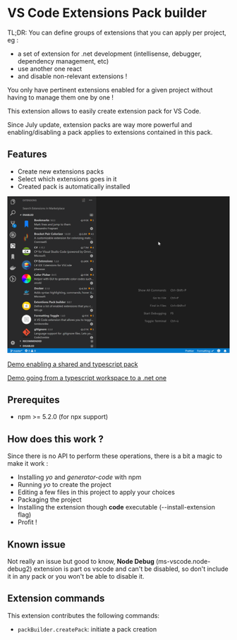 # VS Code Extensions Pack builder

TL;DR: You can define groups of extensions that you can apply per project, eg :

- a set of extension for .net development (intellisense, debugger, dependency management, etc)
- use another one react
- and disable non-relevant extensions !

You only have pertinent extensions enabled for a given project without having to manage them one by one !

This extension allows to easily create extension pack for VS Code.

Since July update, extension packs are way more powerful and enabling/disabling a pack applies to extensions contained in this pack.

## Features

- Create new extensions packs
- Select which extensions goes in it
- Created pack is automatically installed

![feature create pack](/images/demo.gif)

[Demo enabling a shared and typescript pack](/images/demo-typescript.gif)

[Demo going from a typescript workspace to a .net one](/images/demo-typescript-to-dotnet.gif)

## Prerequites

- npm >= 5.2.0 (for npx support)

## How does this work ?

Since there is no API to perform these operations, there is a bit a magic to make it work :

- Installing _yo_ and _generator-code_ with npm
- Running _yo_ to create the project
- Editing a few files in this project to apply your choices
- Packaging the project
- Installing the extension though **code** executable (--install-extension flag)
- Profit !

## Known issue

Not really an issue but good to know, **Node Debug** (ms-vscode.node-debug2) extension is part os vscode and can't be disabled, so don't include it in any pack or you won't be able to disable it.

## Extension commands

This extension contributes the following commands:

- `packBuilder.createPack`: initiate a pack creation
